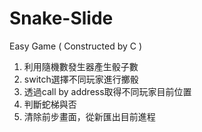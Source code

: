 # Snake-Slide
Easy Game ( Constructed by C )
1. 利用隨機數發生器產生骰子數
2. switch選擇不同玩家進行擲骰
3. 透過call by address取得不同玩家目前位置
4. 判斷蛇梯與否
5. 清除前步畫面，從新匯出目前進程
